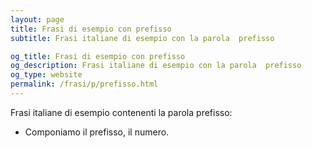 ```yaml
---
layout: page
title: Frasi di esempio con prefisso 
subtitle: Frasi italiane di esempio con la parola  prefisso

og_title: Frasi di esempio con prefisso 
og_description: Frasi italiane di esempio con la parola  prefisso
og_type: website
permalink: /frasi/p/prefisso.html
---
```


Frasi italiane di esempio contenenti la parola prefisso:


- Componiamo il prefisso, il numero.
